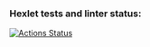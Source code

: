 ### Hexlet tests and linter status:
[![Actions Status](https://github.com/YakovlevaES/qa-engineer-project-84/actions/workflows/hexlet-check.yml/badge.svg)](https://github.com/YakovlevaES/qa-engineer-project-84/actions)